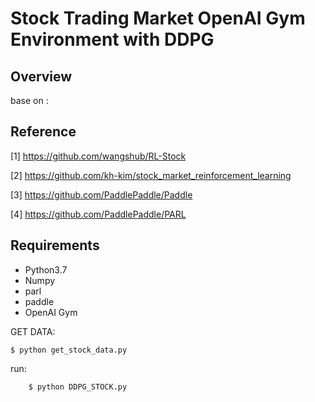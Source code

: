 # Stock Trading Market OpenAI Gym Environment with DDPG 

## Overview
base on :

## Reference

[1] https://github.com/wangshub/RL-Stock

[2] https://github.com/kh-kim/stock_market_reinforcement_learning

[3] https://github.com/PaddlePaddle/Paddle

[4] https://github.com/PaddlePaddle/PARL


## Requirements

- Python3.7
- Numpy
- parl
- paddle
- OpenAI Gym


GET DATA:

	$ python get_stock_data.py
	
run:

        $ python DDPG_STOCK.py
        
